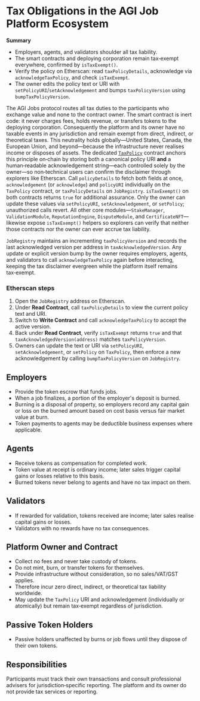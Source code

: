 # Tax Obligations in the AGI Job Platform Ecosystem

**Summary**

- Employers, agents, and validators shoulder all tax liability.
- The smart contracts and deploying corporation remain tax‑exempt everywhere, confirmed by `isTaxExempt()`.
- Verify the policy on Etherscan: read `taxPolicyDetails`, acknowledge via `acknowledgeTaxPolicy`, and check `isTaxExempt`.
- The owner edits the policy text or URI with `setPolicyURI`/`setAcknowledgement` and bumps `taxPolicyVersion` using `bumpTaxPolicyVersion`.

The AGI Jobs protocol routes all tax duties to the participants who exchange value and none to the contract owner. The smart contract is inert code: it never charges fees, holds revenue, or transfers tokens to the deploying corporation. Consequently the platform and its owner have no taxable events in any jurisdiction and remain exempt from direct, indirect, or theoretical taxes. This neutrality holds globally—United States, Canada, the European Union, and beyond—because the infrastructure never realises income or disposes of assets. The dedicated [`TaxPolicy`](../contracts/v2/TaxPolicy.sol) contract anchors this principle on‑chain by storing both a canonical policy URI **and** a human‑readable acknowledgement string—each controlled solely by the owner—so non‑technical users can confirm the disclaimer through explorers like Etherscan. Call `policyDetails` to fetch both fields at once, `acknowledgement` (or `acknowledge`) and `policyURI` individually on the `TaxPolicy` contract, or `taxPolicyDetails` on `JobRegistry`. `isTaxExempt()` on both contracts returns `true` for additional assurance. Only the owner can update these values via `setPolicyURI`, `setAcknowledgement`, or `setPolicy`; unauthorized calls revert.
All other core modules—`StakeManager`, `ValidationModule`, `ReputationEngine`, `DisputeModule`, and `CertificateNFT`—likewise expose `isTaxExempt()` helpers so explorers can verify that neither those contracts nor the owner can ever accrue tax liability.

`JobRegistry` maintains an incrementing `taxPolicyVersion` and records the last acknowledged version per address in `taxAcknowledgedVersion`. Any update or explicit version bump by the owner requires employers, agents, and validators to call `acknowledgeTaxPolicy` again before interacting, keeping the tax disclaimer evergreen while the platform itself remains tax‑exempt.

### Etherscan steps

1. Open the `JobRegistry` address on Etherscan.
2. Under **Read Contract**, call `taxPolicyDetails` to view the current policy text and URI.
3. Switch to **Write Contract** and call `acknowledgeTaxPolicy` to accept the active version.
4. Back under **Read Contract**, verify `isTaxExempt` returns `true` and that `taxAcknowledgedVersion(address)` matches `taxPolicyVersion`.
5. Owners can update the text or URI via `setPolicyURI`, `setAcknowledgement`, or `setPolicy` on `TaxPolicy`, then enforce a new acknowledgement by calling `bumpTaxPolicyVersion` on `JobRegistry`.

## Employers
- Provide the token escrow that funds jobs.
- When a job finalizes, a portion of the employer's deposit is burned.
- Burning is a disposal of property, so employers record any capital gain or loss on the burned amount based on cost basis versus fair market value at burn.
- Token payments to agents may be deductible business expenses where applicable.

## Agents
- Receive tokens as compensation for completed work.
- Token value at receipt is ordinary income; later sales trigger capital gains or losses relative to this basis.
- Burned tokens never belong to agents and have no tax impact on them.

## Validators
- If rewarded for validation, tokens received are income; later sales realise capital gains or losses.
- Validators with no rewards have no tax consequences.

## Platform Owner and Contract
- Collect no fees and never take custody of tokens.
- Do not mint, burn, or transfer tokens for themselves.
- Provide infrastructure without consideration, so no sales/VAT/GST applies.
- Therefore incur zero direct, indirect, or theoretical tax liability worldwide.
 - May update the `TaxPolicy` URI and acknowledgement (individually or atomically) but remain tax‑exempt regardless of jurisdiction.

## Passive Token Holders
- Passive holders unaffected by burns or job flows until they dispose of their own tokens.

## Responsibilities
Participants must track their own transactions and consult professional advisers for jurisdiction‑specific reporting. The platform and its owner do not provide tax services or reporting.

